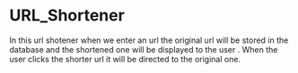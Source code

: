 # URL_Shortener
In this url shotener when we enter an url the original url will be stored in the database and the shortened one will be displayed to the user . When the user clicks the shorter url it will be directed to the original one.
